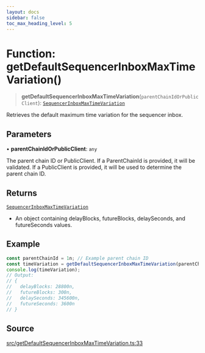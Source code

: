 ```yaml
---
layout: docs
sidebar: false
toc_max_heading_level: 5
---
```


# Function: getDefaultSequencerInboxMaxTimeVariation()

> **getDefaultSequencerInboxMaxTimeVariation**(`parentChainIdOrPublicClient`): [`SequencerInboxMaxTimeVariation`](../type-aliases/SequencerInboxMaxTimeVariation.md)

Retrieves the default maximum time variation for the sequencer inbox.

## Parameters

• **parentChainIdOrPublicClient**: `any`

The parent chain ID or PublicClient.
  If a ParentChainId is provided, it will be validated.
  If a PublicClient is provided, it will be used to determine the parent chain ID.

## Returns

[`SequencerInboxMaxTimeVariation`](../type-aliases/SequencerInboxMaxTimeVariation.md)

- An object containing delayBlocks, futureBlocks, delaySeconds, and futureSeconds values.

## Example

```ts
const parentChainId = 1n; // Example parent chain ID
const timeVariation = getDefaultSequencerInboxMaxTimeVariation(parentChainId);
console.log(timeVariation);
// Output:
// {
//   delayBlocks: 28800n,
//   futureBlocks: 300n,
//   delaySeconds: 345600n,
//   futureSeconds: 3600n
// }
```

## Source

[src/getDefaultSequencerInboxMaxTimeVariation.ts:33](https://github.com/anegg0/arbitrum-orbit-sdk/blob/b24cbe9cd68eb30d18566196d2c909bd4086db10/src/getDefaultSequencerInboxMaxTimeVariation.ts#L33)

